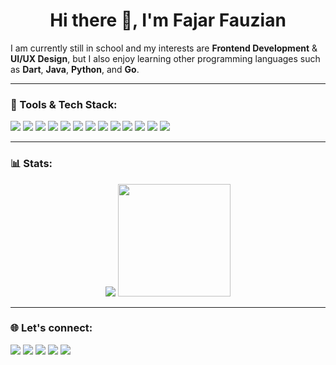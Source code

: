 <h1 align="center">
  Hi there 👋, I'm Fajar Fauzian
</h1>

I am currently still in school and my interests are **Frontend Development** & **UI/UX Design**, but I also enjoy learning other programming languages such as **Dart**, **Java**, **Python**, and **Go**.

---

### 🌟 Tools & Tech Stack:
<p>
    <img src="https://img.shields.io/badge/JavaScript-F7DF1E?logo=javascript&logoColor=black&style=flat" />
    <img src="https://img.shields.io/badge/PHP-777BB4?logo=php&logoColor=white&style=flat" />
    <img src="https://img.shields.io/badge/React-61DAFB?logo=react&logoColor=black&style=flat" />
    <img src="https://img.shields.io/badge/Vue.js-4FC08D?logo=vue.js&logoColor=white&style=flat" />
    <img src="https://img.shields.io/badge/Next.js-000000?logo=next.js&logoColor=white&style=flat" />
    <img src="https://img.shields.io/badge/Laravel-FF2D20?logo=laravel&logoColor=white&style=flat" />
    <img src="https://img.shields.io/badge/Node.js-339933?logo=node.js&logoColor=white&style=flat" />
    <img src="https://img.shields.io/badge/Bootstrap-7952B3?logo=bootstrap&logoColor=white&style=flat" />
    <img src="https://img.shields.io/badge/Tailwind%20CSS-06B6D4?logo=tailwindcss&logoColor=white&style=flat" />
    <img src="https://img.shields.io/badge/Material--UI-0081CB?logo=mui&logoColor=white&style=flat" />
    <img src="https://img.shields.io/badge/Sass-CC6699?logo=sass&logoColor=white&style=flat" />
    <img src="https://img.shields.io/badge/PostgreSQL-4169E1?logo=postgresql&logoColor=white&style=flat" />
    <img src="https://img.shields.io/badge/Figma-F24E1E?logo=figma&logoColor=white&style=flat" />
</p>

---

### 📊 Stats:
<p align="center">
    <img src="https://github-readme-stats.vercel.app/api?username=zfosix&hide=contribs,prs&show_icons=true&hide_border=true&title_color=00FFFF&text_color=A9F6FF&icon_color=00FFCC&bg_color=151515&theme=tokyonight" />
    <img src="https://github-readme-stats.vercel.app/api/top-langs/?username=zfosix&layout=compact&hide_border=true&title_color=00FFFF&text_color=A9F6FF&icon_color=00FFCC&bg_color=151515&theme=tokyonight" height=180 />
</p>

---

### 🌐 Let's connect:
<p>
    <a href="https://github.com/zfosix/" target="_blank"><img src="https://img.shields.io/badge/GitHub-181717?logo=github&logoColor=white&style=flat" /></a>
    <a href="https://www.linkedin.com/in/fajar-fauzian-153220277/" target="_blank"><img src="https://img.shields.io/badge/Fajar_Fauzian-30302f?style=flat&logo=linkedin" /></a>
    <a href="https://www.instagram.com/zfosix/" target="_blank"><img src="https://img.shields.io/badge/Instagram-E4405F?logo=instagram&logoColor=white&style=flat" /></a>
    <a href="https://x.com/zianscode" target="_blank"><img src="https://img.shields.io/badge/Twitter-1DA1F2?logo=twitter&logoColor=white&style=flat" /></a>
    <a href="https://discord.com/users/zfosix" target="_blank"><img src="https://img.shields.io/badge/Discord-5865F2?logo=discord&logoColor=white&style=flat" /></a>
</p>
